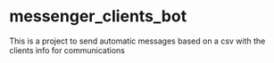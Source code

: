 # messenger_clients_bot
This is a project to send automatic messages based on a csv with the clients info for communications
